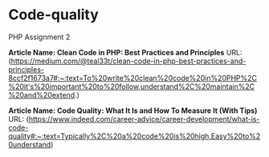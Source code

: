 # Code-quality
PHP Assignment 2

**Article Name: Clean Code in PHP: Best Practices and Principles**
URL: (https://medium.com/@teal33t/clean-code-in-php-best-practices-and-principles-8ccf2f1673a7#:~:text=To%20write%20clean%20code%20in%20PHP%2C%20it's%20important%20to%20follow,understand%2C%20maintain%2C%20and%20extend.)

**Article Name: Code Quality: What It Is and How To Measure It (With Tips)**
URL: (https://www.indeed.com/career-advice/career-development/what-is-code-quality#:~:text=Typically%2C%20a%20code%20is%20high,Easy%20to%20understand)


